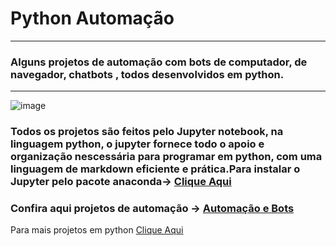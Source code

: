 # Python Automação
***

 ### Alguns projetos de automação com bots de computador, de navegador, chatbots , todos desenvolvidos em python.
 ***
![image](https://github.com/Gabriel-Ribeiro-Barbosa/Python_Automacao_Bots/assets/168477908/9aabc599-bce6-48e1-b295-520bb0332c62)

 ### Todos os projetos são feitos pelo Jupyter notebook, na linguagem python, o jupyter fornece todo o apoio e organização nescessária para programar em python, com uma linguagem de markdown eficiente e prática.Para instalar o Jupyter pelo pacote anaconda-> [Clique Aqui](https://www.anaconda.com)
 ### Confira aqui projetos de automação -> [Automação e Bots](https://github.com/Gabriel-Ribeiro-Barbosa/Python_Automacao_Bots/tree/main/Projetos)
 
 Para mais projetos em python [Clique Aqui](https://github.com/Gabriel-Ribeiro-Barbosa)
